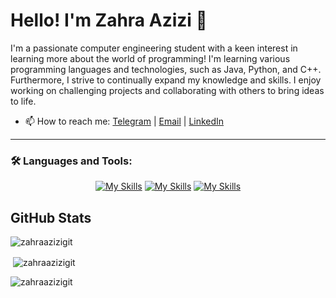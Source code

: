 # Hello! I'm Zahra Azizi 🎈
I'm a passionate computer engineering student with a keen interest in learning more about the world of programming!
I'm learning various programming languages and technologies, such as Java, Python, and C++.
Furthermore, I strive to continually expand my knowledge and skills. I enjoy working on challenging projects and collaborating with others to bring ideas to life.
 
 - 📫 How to reach me: [Telegram](https://t.me/zahraAziziT) | [Email](azizi.zahra.tehran@gmail.com) | [LinkedIn](https://www.linkedin.com/in/zahra-azizi-t1384/)
---

### 🛠 Languages and Tools:

<div align="center">

[![My Skills](https://skillicons.dev/icons?i=c,cpp,java,py)](https://skillicons.dev)
[![My Skills](https://skillicons.dev/icons?i=flutter,dart,github,git)](https://skillicons.dev)
[![My Skills](https://skillicons.dev/icons?i=idea,vscode,ubuntu,figma)](https://skillicons.dev)

  </div>  

 ##  GitHub Stats
<p><img align="center" src="https://github-readme-stats.vercel.app/api/top-langs?username=zahraazizigit&show_icons=true&locale=en&layout=compact" alt="zahraazizigit" /></p>  
  
<p>&nbsp;<img align="center" src="https://github-readme-stats.vercel.app/api?username=zahraazizigit&show_icons=true&locale=en" alt="zahraazizigit" /></p>  
  
<p><img align="center" src="https://github-readme-streak-stats.herokuapp.com/?user=zahraazizigit&" alt="zahraazizigit" /></p>
